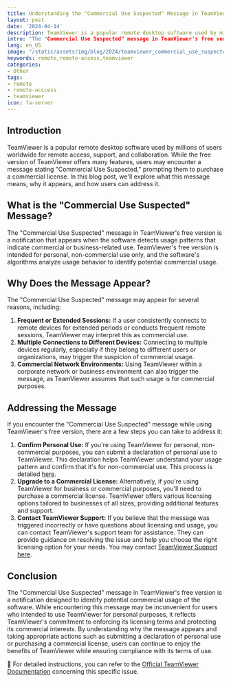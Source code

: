 ```yaml
---
title: Understanding the "Commercial Use Suspected" Message in TeamViewer Free Version
layout: post
date: '2024-04-14'
description: TeamViewer is a popular remote desktop software used by millions of users worldwide for remote access, support, and collaboration.
intro: "The "Commercial Use Suspected" message in TeamViewer's free version is a notification that appears when the software detects usage patterns that indicate commercial or business-related use."
lang: en_US
image: "/static/assets/img/blog/2024/teamviewer_commercial_use_suspected/teamviewer_commercial_use_suspected.png"
keywords: remote,remote-access,teamviewer
categories:
- Other
tags:
- remote
- remote-acccess
- teamviewer
icon: fa-server
---
```



## Introduction

TeamViewer is a popular remote desktop software used by millions of users worldwide for remote access, support, and collaboration. While the free version of TeamViewer offers many features, users may encounter a message stating "Commercial Use Suspected," prompting them to purchase a commercial license. In this blog post, we'll explore what this message means, why it appears, and how users can address it.

## What is the "Commercial Use Suspected" Message?

The "Commercial Use Suspected" message in TeamViewer's free version is a notification that appears when the software detects usage patterns that indicate commercial or business-related use. TeamViewer's free version is intended for personal, non-commercial use only, and the software's algorithms analyze usage behavior to identify potential commercial usage.

## Why Does the Message Appear?

The "Commercial Use Suspected" message may appear for several reasons, including:

1. **Frequent or Extended Sessions:** If a user consistently connects to remote devices for extended periods or conducts frequent remote sessions, TeamViewer may interpret this as commercial use.
2. **Multiple Connections to Different Devices:** Connecting to multiple devices regularly, especially if they belong to different users or organizations, may trigger the suspicion of commercial usage.
3. **Commercial Network Environments:** Using TeamViewer within a corporate network or business environment can also trigger the message, as TeamViewer assumes that such usage is for commercial purposes.

## Addressing the Message

If you encounter the "Commercial Use Suspected" message while using TeamViewer's free version, there are a few steps you can take to address it:

1. **Confirm Personal Use:** If you're using TeamViewer for personal, non-commercial purposes, you can submit a declaration of personal use to TeamViewer. This declaration helps TeamViewer understand your usage pattern and confirm that it's for non-commercial use. This process is detailed [here](https://community.teamviewer.com/English/kb/articles/5265-commercial-use-suspected).
2. **Upgrade to a Commercial License:** Alternatively, if you're using TeamViewer for business or commercial purposes, you'll need to purchase a commercial license. TeamViewer offers various licensing options tailored to businesses of all sizes, providing additional features and support.
3. **Contact TeamViewer Support:** If you believe that the message was triggered incorrectly or have questions about licensing and usage, you can contact TeamViewer's support team for assistance. They can provide guidance on resolving the issue and help you choose the right licensing option for your needs. You may contact [TeamViewer Support here](https://www.teamviewer.com/en-us/global/support/customer-support/).

## Conclusion

The "Commercial Use Suspected" message in TeamViewer's free version is a notification designed to identify potential commercial usage of the software. While encountering this message may be inconvenient for users who intended to use TeamViewer for personal purposes, it reflects TeamViewer's commitment to enforcing its licensing terms and protecting its commercial interests. By understanding why the message appears and taking appropriate actions such as submitting a declaration of personal use or purchasing a commercial license, users can continue to enjoy the benefits of TeamViewer while ensuring compliance with its terms of use.


📝 For detailed instructions, you can refer to the [Official TeamViewer Documentation](https://community.teamviewer.com/English/kb/articles/5265-commercial-use-suspected) concerning this specific issue.
